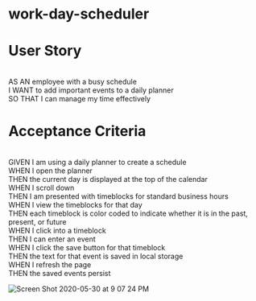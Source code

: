 # work-day-scheduler

# User Story
<br>AS AN employee with a busy schedule
<br>I WANT to add important events to a daily planner
<br>SO THAT I can manage my time effectively

# Acceptance Criteria
<br>GIVEN I am using a daily planner to create a schedule
<br>WHEN I open the planner
<br>THEN the current day is displayed at the top of the calendar
<br>WHEN I scroll down
<br>THEN I am presented with timeblocks for standard business hours
<br>WHEN I view the timeblocks for that day
<br>THEN each timeblock is color coded to indicate whether it is in the past, present, or future
<br>WHEN I click into a timeblock
<br>THEN I can enter an event
<br>WHEN I click the save button for that timeblock
<br>THEN the text for that event is saved in local storage
<br>WHEN I refresh the page
<br>THEN the saved events persist

![Screen Shot 2020-05-30 at 9 07 24 PM](https://user-images.githubusercontent.com/62626932/83342150-ab9c0600-a2b9-11ea-84fc-d46911862e57.png)

